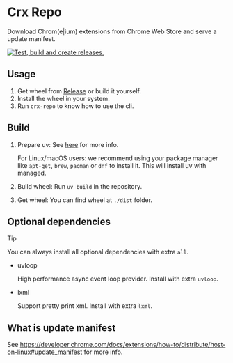 # Crx Repo

Download Chrom(e|ium) extensions from Chrome Web Store and serve a update manifest.

[![Test, build and create releases.](/../../actions/workflows/ci.yaml/badge.svg)](/../../actions/workflows/ci.yaml)

## Usage

1. Get wheel from [Release](/../../releases) or build it yourself.
2. Install the wheel in your system.
3. Run `crx-repo` to know how to use the cli.

## Build

1. Prepare uv: See [here](https://docs.astral.sh/uv/getting-started/installation/) for more info.

   For Linux/macOS users: we recommend using your package manager like `apt-get`, `brew`, `pacman` or `dnf` to install it.
   This will install uv with managed.

2. Build wheel: Run `uv build` in the repository.

3. Get wheel: You can find wheel at `./dist` folder.

## Optional dependencies

> [!TIP]
> You can always install all optional dependencies with extra `all`.

- uvloop

   High performance async event loop provider. Install with extra `uvloop`.

- lxml

   Support pretty print xml. Install with extra `lxml`.

## What is update manifest

See https://developer.chrome.com/docs/extensions/how-to/distribute/host-on-linux#update_manifest for more info.
